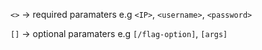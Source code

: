 `<>` -> required paramaters
e.g `<IP>`, `<username>`, `<password>`

`[]` -> optional paramaters
e.g `[/flag-option]`, `[args]`